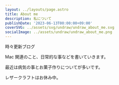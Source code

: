 ```yaml
---
layout: ../layouts/page.astro
title: About me
description: 私について
publishDate: '2023-06-13T00:00:00+09:00'
coverSVG: ../assets/svg/undraw/undraw_about_me.svg
socialImage: ../assets/undraw/undraw_about_me.png
---
```


時々更新ブログ

Mac 関連のこと、日常的な事などを書いていきます。

最近は病気の事とお菓子作りについてが多いです。

レザークラフトはお休み中。
